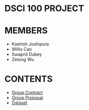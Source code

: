 # DSCI 100 PROJECT 



# MEMBERS

- Kashish Joshipura
- Willis Cao
- Swapnil Dubey
- Zetong Wu

# CONTENTS

- [Group Contract](Group_Contract.md)
- [Group Proposal](Project_Proposal.ipynb)
- [Dataset](water_potability.csv)